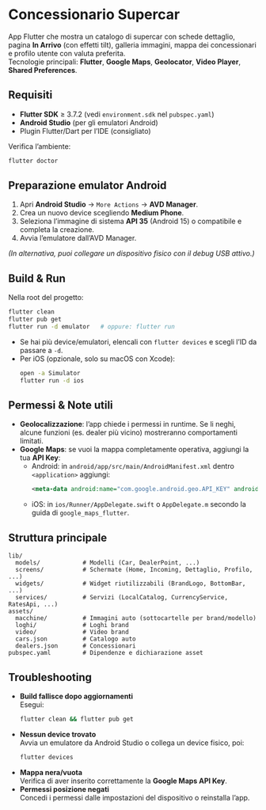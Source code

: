 # Concessionario Supercar

App Flutter che mostra un catalogo di supercar con schede dettaglio, pagina **In Arrivo** (con effetti tilt), galleria immagini, mappa dei concessionari e profilo utente con valuta preferita.  
Tecnologie principali: **Flutter**, **Google Maps**, **Geolocator**, **Video Player**, **Shared Preferences**.

## Requisiti

- **Flutter SDK** ≥ 3.7.2 (vedi `environment.sdk` nel `pubspec.yaml`)
- **Android Studio** (per gli emulatori Android)
- Plugin Flutter/Dart per l’IDE (consigliato)

Verifica l’ambiente:
```bash
flutter doctor
```

## Preparazione emulator Android

1. Apri **Android Studio** → `More Actions` → **AVD Manager**.
2. Crea un nuovo device scegliendo **Medium Phone**.
3. Seleziona l’immagine di sistema **API 35** (Android 15) o compatibile e completa la creazione.
4. Avvia l’emulatore dall’AVD Manager.

*(In alternativa, puoi collegare un dispositivo fisico con il debug USB attivo.)*

## Build & Run

Nella root del progetto:

```bash
flutter clean
flutter pub get
flutter run -d emulator   # oppure: flutter run
```

- Se hai più device/emulatori, elencali con `flutter devices` e scegli l’ID da passare a `-d`.
- Per iOS (opzionale, solo su macOS con Xcode):
  ```bash
  open -a Simulator
  flutter run -d ios
  ```

## Permessi & Note utili

- **Geolocalizzazione**: l’app chiede i permessi in runtime. Se li neghi, alcune funzioni (es. dealer più vicino) mostreranno comportamenti limitati.
- **Google Maps**: se vuoi la mappa completamente operativa, aggiungi la tua **API Key**:
  - Android: in `android/app/src/main/AndroidManifest.xml` dentro `<application>` aggiungi:
    ```xml
    <meta-data android:name="com.google.android.geo.API_KEY" android:value="YOUR_API_KEY"/>
    ```
  - iOS: in `ios/Runner/AppDelegate.swift` o `AppDelegate.m` secondo la guida di `google_maps_flutter`.

## Struttura principale

```
lib/
  models/            # Modelli (Car, DealerPoint, ...)
  screens/           # Schermate (Home, Incoming, Dettaglio, Profilo, ...)
  widgets/           # Widget riutilizzabili (BrandLogo, BottomBar, ...)
  services/          # Servizi (LocalCatalog, CurrencyService, RatesApi, ...)
assets/
  macchine/          # Immagini auto (sottocartelle per brand/modello)
  loghi/             # Loghi brand
  video/             # Video brand
  cars.json          # Catalogo auto
  dealers.json       # Concessionari
pubspec.yaml         # Dipendenze e dichiarazione asset
```

## Troubleshooting

- **Build fallisce dopo aggiornamenti**  
  Esegui:
  ```bash
  flutter clean && flutter pub get
  ```
- **Nessun device trovato**  
  Avvia un emulatore da Android Studio o collega un device fisico, poi:
  ```bash
  flutter devices
  ```
- **Mappa nera/vuota**  
  Verifica di aver inserito correttamente la **Google Maps API Key**.
- **Permessi posizione negati**  
  Concedi i permessi dalle impostazioni del dispositivo o reinstalla l’app.
